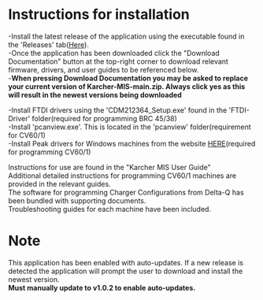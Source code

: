 # Instructions for installation
-Install the latest release of the application using the executable found in the 'Releases' tab([Here](https://github.com/Karcher-Floor-Care/Karcher-MIS/releases/latest)).    
-Once the application has been downloaded click the "Download Documentation" button at the top-right corner to download relevant firmware, drivers, and user guides to be referenced below.  
-**When pressing Download Documentation you may be asked to replace your current version of Karcher-MIS-main.zip. Always click yes as this will result in the newest versions being downloaded**

-Install FTDI drivers using the 'CDM212364_Setup.exe' found in the 'FTDI-Driver' folder(required for programming BRC 45/38)  
-Install 'pcanview.exe'.  This is located in the 'pcanview' folder(requirement for CV60/1)  
-Install Peak drivers for Windows machines from the website [HERE](https://www.peak-system.com/quick/DrvSetup)(required for programming CV60/1)  

  
Instructions for use are found in the "Karcher MIS User Guide"  
Additional detailed instructions for programming CV60/1 machines are provided in the relevant guides.  
The software for programming Charger Configurations from Delta-Q has been bundled with supporting documents.  
Troubleshooting guides for each machine have been included.  


# Note
This application has been enabled with auto-updates. If a new release is detected the application will prompt the user to download and install the newest version.  
**Must manually update to v1.0.2 to enable auto-updates.**
